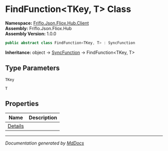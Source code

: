 ﻿<!--  
  <auto-generated>   
    The contents of this file were generated by a tool.  
    Changes to this file may be list if the file is regenerated  
  </auto-generated>   
-->

# FindFunction\<TKey, T\> Class

**Namespace:** [Friflo.Json.Fliox.Hub.Client](../index.md)  
**Assembly:** Friflo.Json.Fliox.Hub  
**Assembly Version:** 1.0.0

```csharp
public abstract class FindFunction<TKey, T> : SyncFunction
```

**Inheritance:** object → [SyncFunction](../SyncFunction/index.md) → FindFunction\<TKey, T\>

## Type Parameters

`TKey`

`T`

## Properties

| Name                             | Description |
| -------------------------------- | ----------- |
| [Details](properties/Details.md) |             |

___

*Documentation generated by [MdDocs](https://github.com/ap0llo/mddocs)*
